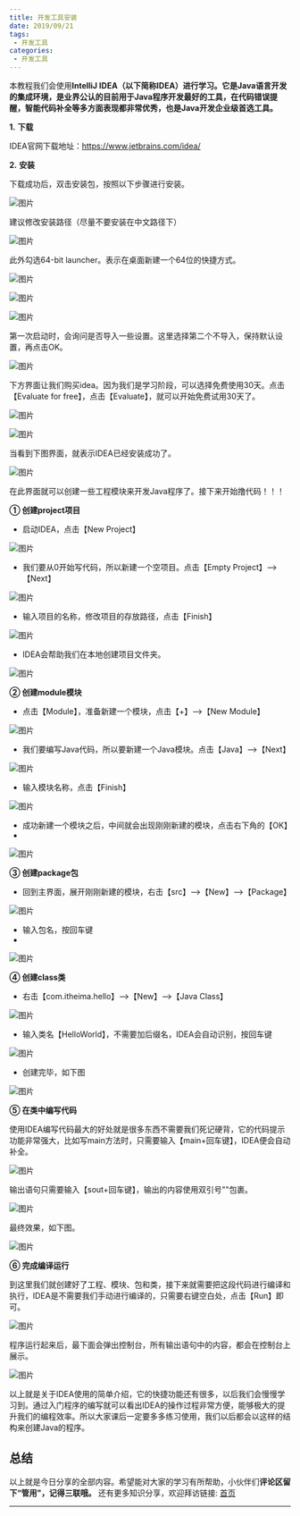 ```yaml
---
title: 开发工具安装
date: 2019/09/21
tags:
 - 开发工具
categories:
 - 开发工具
---
```



本教程我们会使用**IntelliJ IDEA（以下简称IDEA）**进行学习。它是Java语言开发的集成环境，是业界公认的目前用于Java程序开发最好的工具，在代码错误提醒，智能代码补全等多方面表现都非常优秀，也是**Java开发企业级首选工具。**

**1.** **下载**

IDEA官网下载地址：https://www.jetbrains.com/idea/

**2.** **安装**

下载成功后，双击安装包，按照以下步骤进行安装。

![图片](https://mmbiz.qpic.cn/mmbiz_png/kiayNkrDNoFht89XTnAYW4UQSasGVuBPeFic0yxYPPlYnT8ibWasVKoYLp19mER2ibHFNo0yFIoDjcJpste6iciaveuA/640?wx_fmt=png&wxfrom=5&wx_lazy=1&wx_co=1)

建议修改安装路径（尽量不要安装在中文路径下）

![图片](https://mmbiz.qpic.cn/mmbiz_png/kiayNkrDNoFht89XTnAYW4UQSasGVuBPeQfbnTbJqoRjb6R2LlgqHNFp7bVYFjQLnyH59Ga311PZ1nVP2ic2U5KA/640?wx_fmt=png&wxfrom=5&wx_lazy=1&wx_co=1)

此外勾选64-bit launcher。表示在桌面新建一个64位的快捷方式。

![图片](https://mmbiz.qpic.cn/mmbiz_png/kiayNkrDNoFht89XTnAYW4UQSasGVuBPejSnBQQVjyIG2mKEUO2xAoHbTgvrCSeVoiaG8qUlGV7gfaMH5sZseTcw/640?wx_fmt=png&wxfrom=5&wx_lazy=1&wx_co=1)

![图片](https://mmbiz.qpic.cn/mmbiz_png/kiayNkrDNoFht89XTnAYW4UQSasGVuBPeCcVVFW7xIJnuhaDdtVFBy8bzLdjOlR3icCaPaEEYpgia2TjvJTAfaBjA/640?wx_fmt=png&wxfrom=5&wx_lazy=1&wx_co=1)

![图片](https://mmbiz.qpic.cn/mmbiz_png/kiayNkrDNoFht89XTnAYW4UQSasGVuBPeJ0BHic6WYhia9DHToMx4C8Cib4Vb6xW94MdlCkFzvicadNUlILlkTs6Q5Q/640?wx_fmt=png&wxfrom=5&wx_lazy=1&wx_co=1)

第一次启动时，会询问是否导入一些设置。这里选择第二个不导入，保持默认设置，再点击OK。

![图片](https://mmbiz.qpic.cn/mmbiz_png/kiayNkrDNoFht89XTnAYW4UQSasGVuBPeYNRmKxf6sDkklibicygYYyUxRgDevbBx3eOEtbMic1tkkb1zBoicmvMRuw/640?wx_fmt=png&wxfrom=5&wx_lazy=1&wx_co=1)

下方界面让我们购买idea。因为我们是学习阶段，可以选择免费使用30天。点击【Evaluate for free】，点击【Evaluate】，就可以开始免费试用30天了。

![图片](https://mmbiz.qpic.cn/mmbiz_png/kiayNkrDNoFht89XTnAYW4UQSasGVuBPeTWJoRxfTSFm8nM0djhOS90Ftp6zU9ibVdO7dGnBhvu3JZcBTW1sNhCg/640?wx_fmt=png&wxfrom=5&wx_lazy=1&wx_co=1)

![图片](https://mmbiz.qpic.cn/mmbiz_png/kiayNkrDNoFht89XTnAYW4UQSasGVuBPeTHLSK5zcEictTC3v06WD2FVmFwiaNA9EAN4VxqczkFGk3maESJrXQdIw/640?wx_fmt=png&wxfrom=5&wx_lazy=1&wx_co=1)

当看到下图界面，就表示IDEA已经安装成功了。

![图片](https://mmbiz.qpic.cn/mmbiz_png/kiayNkrDNoFht89XTnAYW4UQSasGVuBPeeg1pg1Uz6g6q581mQNVphtkFLtCngia0OSO4t9yjQMPJicjsA5e88Kcg/640?wx_fmt=png&wxfrom=5&wx_lazy=1&wx_co=1)

在此界面就可以创建一些工程模块来开发Java程序了。接下来开始撸代码！！！

**① 创建project项目**

- 启动IDEA，点击【New Project】



![图片](https://mmbiz.qpic.cn/mmbiz_png/kiayNkrDNoFhibEaQaD7ibkeHs3BATWBrlXUGUaf5y0ThUJQIVTdgib1zcGCiappoOW802mUX73e3jwxCulchiapcnOg/640?wx_fmt=png&wxfrom=5&wx_lazy=1&wx_co=1)

- 我们要从0开始写代码，所以新建一个空项目。点击【Empty Project】-->【Next】



![图片](https://mmbiz.qpic.cn/mmbiz_png/kiayNkrDNoFhibEaQaD7ibkeHs3BATWBrlXaUNTTvcZP33jSZR5FuxuOwsS38YiaH9uPjjx1aZa1ibWCmeMgBBLq9Pg/640?wx_fmt=png&wxfrom=5&wx_lazy=1&wx_co=1)

- 输入项目的名称，修改项目的存放路径，点击【Finish】



![图片](https://mmbiz.qpic.cn/mmbiz_png/kiayNkrDNoFhibEaQaD7ibkeHs3BATWBrlXyrY0fP8nRTxNfic6mxb0a2whlKy1K9OI2fBHMmGMzIaMOWg6JDYXXaw/640?wx_fmt=png&wxfrom=5&wx_lazy=1&wx_co=1)

- IDEA会帮助我们在本地创建项目文件夹。



![图片](https://mmbiz.qpic.cn/mmbiz_png/kiayNkrDNoFhibEaQaD7ibkeHs3BATWBrlXLohMAibc0PRqNTG09xNQE4CINbW6GvTREpcHuGKedic5h4vKXia52QKUw/640?wx_fmt=png&wxfrom=5&wx_lazy=1&wx_co=1)

**② 创建module模块**

- 点击【Module】，准备新建一个模块，点击【+】-->【New  Module】



![图片](https://mmbiz.qpic.cn/mmbiz_png/kiayNkrDNoFhibEaQaD7ibkeHs3BATWBrlXmwZKTicibDYIsVH0EOZTV7wGNNeEo07iaZDebLCeKCyUOWgvxbicibZsDjg/640?wx_fmt=png&wxfrom=5&wx_lazy=1&wx_co=1)

- 我们要编写Java代码，所以要新建一个Java模块。点击【Java】-->【Next】



![图片](https://mmbiz.qpic.cn/mmbiz_png/kiayNkrDNoFhibEaQaD7ibkeHs3BATWBrlXsib3oAtE7ECTaDXmuyEG5AUgoGibyoTevtd6tITZwKiaYHDNNov9uwf7Q/640?wx_fmt=png&wxfrom=5&wx_lazy=1&wx_co=1)

- 输入模块名称，点击【Finish】



![图片](https://mmbiz.qpic.cn/mmbiz_png/kiayNkrDNoFhibEaQaD7ibkeHs3BATWBrlXPYG8lRlAfnYw8BFoDw73HJ2E3Nh9D54QibWEkXTGch3cFyKEuuXt8qQ/640?wx_fmt=png&wxfrom=5&wx_lazy=1&wx_co=1)

- 成功新建一个模块之后，中间就会出现刚刚新建的模块，点击右下角的【OK】
- 

![图片](https://mmbiz.qpic.cn/mmbiz_png/kiayNkrDNoFhibEaQaD7ibkeHs3BATWBrlXdVWKjNobxsBvGiaGicAtfGD58dDyS4s9MCXjf9pBjALicMUicQELDskd6w/640?wx_fmt=png&wxfrom=5&wx_lazy=1&wx_co=1)

**③ 创建package包**

- 回到主界面，展开刚刚新建的模块，右击【src】-->【New】-->【Package】



![图片](https://mmbiz.qpic.cn/mmbiz_png/kiayNkrDNoFhibEaQaD7ibkeHs3BATWBrlXjmWn5fTve2FoNVHl0NFgWvEpZdsdrUH38367kNEicsz9GukqrMouAiaw/640?wx_fmt=png&wxfrom=5&wx_lazy=1&wx_co=1)

- 输入包名，按回车键
- 

![图片](https://mmbiz.qpic.cn/mmbiz_png/kiayNkrDNoFhibEaQaD7ibkeHs3BATWBrlXPKicia4XnM6VbxPbRF4ibU2Os6qoQEJt1fwjhPb7qgIUmyh8krAFLFbpA/640?wx_fmt=png&wxfrom=5&wx_lazy=1&wx_co=1)

**④ 创建class类**

- 右击【com.itheima.hello】-->【New】-->【Java Class】



![图片](https://mmbiz.qpic.cn/mmbiz_png/kiayNkrDNoFhibEaQaD7ibkeHs3BATWBrlXicNC4pJs1KAic4qUKw6ykicgqcmCiaibC5qgmVcbH4eoaicOumVXOxlrNTRQ/640?wx_fmt=png&wxfrom=5&wx_lazy=1&wx_co=1)

- 输入类名【HelloWorld】，不需要加后缀名，IDEA会自动识别，按回车键



![图片](https://mmbiz.qpic.cn/mmbiz_png/kiayNkrDNoFhibEaQaD7ibkeHs3BATWBrlXK0S1ia2NjU7xUl5hapANOAEfp2lvUGbzcfZyqoZZGvFiaDcHicAy07jLQ/640?wx_fmt=png&wxfrom=5&wx_lazy=1&wx_co=1)

- 创建完毕，如下图

  

![图片](https://mmbiz.qpic.cn/mmbiz_png/kiayNkrDNoFhibEaQaD7ibkeHs3BATWBrlXun1IiaC2DsFK1Gr8VPLicic05UXYTH5PYTjPwytkRmxeib7NbElGyFxOYA/640?wx_fmt=png&wxfrom=5&wx_lazy=1&wx_co=1)

**⑤ 在类中编写代码**

使用IDEA编写代码最大的好处就是很多东西不需要我们死记硬背，它的代码提示功能非常强大，比如写main方法时，只需要输入【main+回车键】，IDEA便会自动补全。

![图片](https://mmbiz.qpic.cn/mmbiz_png/kiayNkrDNoFhibEaQaD7ibkeHs3BATWBrlXUUcXboRrQbPpoJU7bG5Tv4UCe02LI69jTo6KvfD0wNIfEYVUWoYIMA/640?wx_fmt=png&wxfrom=5&wx_lazy=1&wx_co=1)

输出语句只需要输入【sout+回车键】，输出的内容使用双引号""包裹。

![图片](https://mmbiz.qpic.cn/mmbiz_png/kiayNkrDNoFhibEaQaD7ibkeHs3BATWBrlXu0BeV1yIKiavl5ZmQYAS0y5RibMxW0sb5dEvsGlK6hh7f0oZPIQ3R5AQ/640?wx_fmt=png&wxfrom=5&wx_lazy=1&wx_co=1)

最终效果，如下图。

![图片](https://mmbiz.qpic.cn/mmbiz_png/kiayNkrDNoFhibEaQaD7ibkeHs3BATWBrlXtGibrSse97XAD5E4XwqFfyZBibicF8kiagl33L4Ek5uqTJ82jRiarRZPU9A/640?wx_fmt=png&wxfrom=5&wx_lazy=1&wx_co=1)

**⑥ 完成编译运行**

到这里我们就创建好了工程、模块、包和类，接下来就需要把这段代码进行编译和执行，IDEA是不需要我们手动进行编译的，只需要右键空白处，点击【Run】即可。

![图片](https://mmbiz.qpic.cn/mmbiz_png/kiayNkrDNoFhibEaQaD7ibkeHs3BATWBrlXSj2YS2xFXabR5bvs2PicLLRhbEyQ0HbsYsAoGeibCWDl0LvnEvfnM4Gw/640?wx_fmt=png&wxfrom=5&wx_lazy=1&wx_co=1)

程序运行起来后，最下面会弹出控制台，所有输出语句中的内容，都会在控制台上展示。

![图片](https://mmbiz.qpic.cn/mmbiz_png/kiayNkrDNoFhibEaQaD7ibkeHs3BATWBrlXghYszb74kQdESOelLVS7SojfPJcbribl5oKibxMuZkgSoAZy1TOjTbgA/640?wx_fmt=png&wxfrom=5&wx_lazy=1&wx_co=1)

以上就是关于IDEA使用的简单介绍，它的快捷功能还有很多，以后我们会慢慢学习到。通过入门程序的编写就可以看出IDEA的操作过程非常方便，能够极大的提升我们的编程效率。所以大家课后一定要多多练习使用，我们以后都会以这样的结构来创建Java的程序。

## 总结

以上就是今日分享的全部内容。希望能对大家的学习有所帮助，小伙伴们**评论区留下“管用"，记得三联哦。** 还有更多知识分享，欢迎拜访链接: [首页](https://blog.csdn.net/weixin_40379712?spm=1018.2226.3001.5343)





------